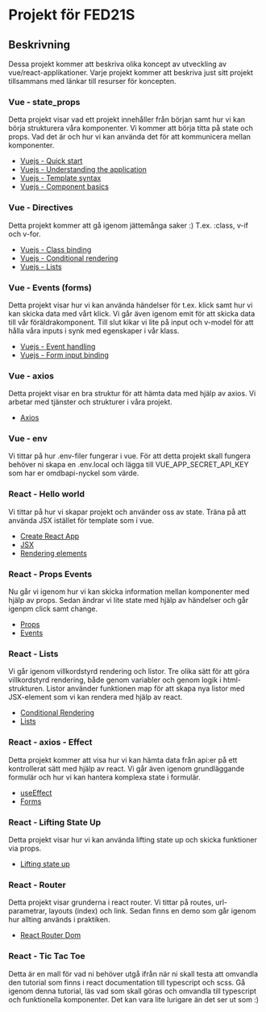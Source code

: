 # Projekt för FED21S

## Beskrivning

Dessa projekt kommer att beskriva olika koncept av utveckling av vue/react-applikationer. Varje projekt kommer att beskriva just sitt projekt tillsammans med länkar till resurser för koncepten.

### Vue - state_props

Detta projekt visar vad ett projekt innehåller från början samt hur vi kan börja strukturera våra komponenter. Vi kommer att börja titta på state och props. Vad det är och hur vi kan använda det för att kommunicera mellan komponenter.

- [Vuejs - Quick start](https://vuejs.org/guide/quick-start.html#with-build-tools)
- [Vuejs - Understanding the application](https://vuejs.org/guide/essentials/application.html#app-configurations)
- [Vuejs - Template syntax](https://vuejs.org/guide/essentials/template-syntax.html)
- [Vuejs - Component basics](https://vuejs.org/guide/essentials/component-basics.html)

### Vue - Directives

Detta projekt kommer att gå igenom jättemånga saker :)
T.ex. :class, v-if och v-for.

- [Vuejs - Class binding](https://vuejs.org/guide/essentials/class-and-style.html#binding-html-classes)
- [Vuejs - Conditional rendering](https://vuejs.org/guide/essentials/conditional.html)
- [Vuejs - Lists](https://vuejs.org/guide/essentials/list.html)

### Vue - Events (forms)

Detta projekt visar hur vi kan använda händelser för t.ex. klick samt hur vi kan skicka data med vårt klick. Vi går även igenom emit för att skicka data till vår föräldrakomponent. Till slut kikar vi lite på input och v-model för att hålla våra inputs i synk med egenskaper i vår klass.

- [Vuejs - Event handling](https://vuejs.org/guide/essentials/event-handling.html)
- [Vuejs - Form input binding](https://vuejs.org/guide/essentials/forms.html)

### Vue - axios

Detta projekt visar en bra struktur för att hämta data med hjälp av axios. Vi arbetar med tjänster och strukturer i våra projekt.

- [Axios](https://axios-http.com/docs/intro)

### Vue - env

Vi tittar på hur .env-filer fungerar i vue. För att detta projekt skall fungera behöver ni skapa en .env.local och lägga till VUE_APP_SECRET_API_KEY som har er omdbapi-nyckel som värde.

### React - Hello world

Vi tittar på hur vi skapar projekt och använder oss av state. Träna på att använda JSX istället för template som i vue.

- [Create React App](https://reactjs.org/docs/create-a-new-react-app.html)
- [JSX](https://reactjs.org/docs/introducing-jsx.html)
- [Rendering elements](https://reactjs.org/docs/rendering-elements.html)

### React - Props Events

Nu går vi igenom hur vi kan skicka information mellan komponenter med hjälp av props. Sedan ändrar vi lite state med hjälp av händelser och går igenpm click samt change.

- [Props](https://reactjs.org/docs/components-and-props.html)
- [Events](https://reactjs.org/docs/handling-events.html)

### React - Lists

Vi går igenom villkordstyrd rendering och listor. Tre olika sätt för att göra villkordstyrd rendering, både genom variabler och genom logik i html-strukturen. Listor använder funktionen map för att skapa nya listor med JSX-element som vi kan rendera med hjälp av react. 

- [Conditional Rendering](https://reactjs.org/docs/conditional-rendering.html)
- [Lists](https://reactjs.org/docs/lists-and-keys.html)

### React - axios - Effect

Detta projekt kommer att visa hur vi kan hämta data från api:er på ett kontrollerat sätt med hjälp av react. Vi går även igenom grundläggande formulär och hur vi kan hantera komplexa state i formulär.

- [useEffect](https://reactjs.org/docs/hooks-effect.html)
- [Forms](https://reactjs.org/docs/forms.html)

### React - Lifting State Up

Detta projekt visar hur vi kan använda lifting state up och skicka funktioner via props. 

- [Lifting state up](https://reactjs.org/docs/lifting-state-up.html)

### React - Router

Detta projekt visar grunderna i react router. Vi tittar på routes, url-parametrar, layouts (index) och link. Sedan finns en demo som går igenom hur allting används i praktiken.

- [React Router Dom](https://reactrouterdotcom.fly.dev/docs/en/v6)

### React - Tic Tac Toe

Detta är en mall för vad ni behöver utgå ifrån när ni skall testa att omvandla den tutorial som finns i react documentation till typescript och scss. Gå igenom denna tutorial, läs vad som skall göras och omvandla till typescript och funktionella komponenter. Det kan vara lite lurigare än det ser ut som :)

